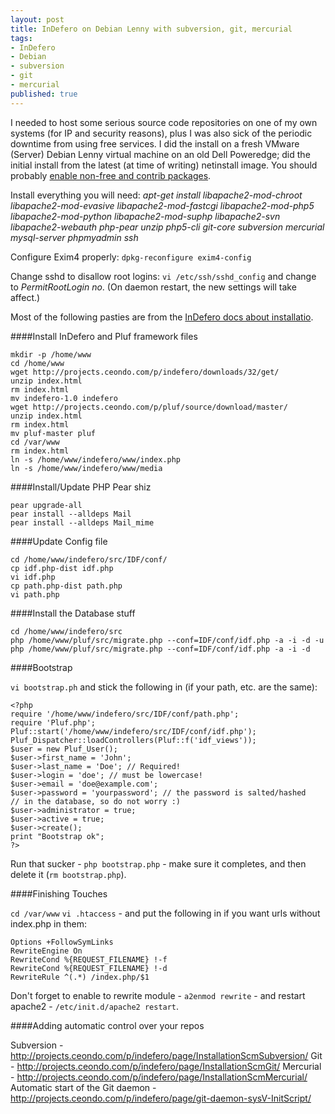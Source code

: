 ```yaml
---
layout: post
title: InDefero on Debian Lenny with subversion, git, mercurial
tags:
- InDefero
- Debian
- subversion
- git
- mercurial
published: true
---
```

I needed to host some serious source code repositories on one of my own systems (for IP and security reasons),
plus I was also sick of the periodic downtime from using free services. I did the install on a fresh
VMware (Server) Debian Lenny virtual machine on an old Dell Poweredge; did the initial install
from the latest (at time of writing) netinstall image. You should probably
[enable non-free and contrib packages](http://www.debian.org/doc/manuals/apt-howto/ch-basico.en.html).

Install everything you will need: _apt-get install libapache2-mod-chroot libapache2-mod-evasive
    libapache2-mod-fastcgi libapache2-mod-php5 libapache2-mod-python libapache2-mod-suphp libapache2-svn
    libapache2-webauth php-pear unzip php5-cli git-core subversion mercurial mysql-server phpmyadmin ssh_

Configure Exim4 properly: `dpkg-reconfigure exim4-config`

Change sshd to disallow root logins: `vi /etc/ssh/sshd_config` and change to _PermitRootLogin no_.
(On daemon restart, the new settings will take affect.)

Most of the following pasties are from the [InDefero docs about installatio](http://projects.ceondo.com/p/indefero/page/Installation/).


####Install InDefero and Pluf framework files

    mkdir -p /home/www
    cd /home/www
    wget http://projects.ceondo.com/p/indefero/downloads/32/get/
    unzip index.html
    rm index.html
    mv indefero-1.0 indefero
    wget http://projects.ceondo.com/p/pluf/source/download/master/
    unzip index.html
    rm index.html
    mv pluf-master pluf
    cd /var/www
    rm index.html
    ln -s /home/www/indefero/www/index.php
    ln -s /home/www/indefero/www/media


####Install/Update PHP Pear shiz

    pear upgrade-all
    pear install --alldeps Mail
    pear install --alldeps Mail_mime


####Update Config file

    cd /home/www/indefero/src/IDF/conf/
    cp idf.php-dist idf.php
    vi idf.php
    cp path.php-dist path.php
    vi path.php


####Install the Database stuff

    cd /home/www/indefero/src
    php /home/www/pluf/src/migrate.php --conf=IDF/conf/idf.php -a -i -d -u
    php /home/www/pluf/src/migrate.php --conf=IDF/conf/idf.php -a -i -d


####Bootstrap

`vi bootstrap.ph` and stick the following in (if your path, etc. are the same):

    <?php
    require '/home/www/indefero/src/IDF/conf/path.php';
    require 'Pluf.php';
    Pluf::start('/home/www/indefero/src/IDF/conf/idf.php');
    Pluf_Dispatcher::loadControllers(Pluf::f('idf_views'));
    $user = new Pluf_User();
    $user->first_name = 'John';
    $user->last_name = 'Doe'; // Required!
    $user->login = 'doe'; // must be lowercase!
    $user->email = 'doe@example.com';
    $user->password = 'yourpassword'; // the password is salted/hashed
    // in the database, so do not worry :)
    $user->administrator = true;
    $user->active = true;
    $user->create();
    print "Bootstrap ok";
    ?>

Run that sucker - `php bootstrap.php` - make sure it completes, and then delete it (`rm bootstrap.php`).


####Finishing Touches

`cd /var/www`
`vi .htaccess` - and put the following in if you want urls without index.php in them:

    Options +FollowSymLinks
    RewriteEngine On
    RewriteCond %{REQUEST_FILENAME} !-f
    RewriteCond %{REQUEST_FILENAME} !-d
    RewriteRule ^(.*) /index.php/$1

Don't forget to enable to rewrite module - `a2enmod rewrite` - and restart apache2 - `/etc/init.d/apache2 restart`.


####Adding automatic control over your repos

Subversion - <http://projects.ceondo.com/p/indefero/page/InstallationScmSubversion/>
Git - <http://projects.ceondo.com/p/indefero/page/InstallationScmGit/>
Mercurial - <http://projects.ceondo.com/p/indefero/page/InstallationScmMercurial/>
Automatic start of the Git daemon - <http://projects.ceondo.com/p/indefero/page/git-daemon-sysV-InitScript/>

